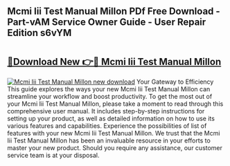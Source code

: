 ## Mcmi Iii Test Manual Millon PDf Free Download - Part-vAM Service Owner Guide - User Repair Edition s6vYM

# <h2><a href="http://bc76876.oget.top/?id=Mcmi+Iii+Test+Manual+Millon">🔗Download New 👉🔴 Mcmi Iii Test Manual Millon</a></h2>

[![Mcmi Iii Test Manual Millon new download](https://i.imgur.com/5g1atiW.png)](http://bc76876.oget.top/?id=Mcmi+Iii+Test+Manual+Millon)
Your Gateway to Efficiency This guide explores the ways your new Mcmi Iii Test Manual Millon can streamline your workflow and boost productivity. To get the most out of your Mcmi Iii Test Manual Millon, please take a moment to read through this comprehensive user manual. It includes step-by-step instructions for setting up your product, as well as detailed information on how to use its various features and capabilities. Experience the possibilities of list of features with your new Mcmi Iii Test Manual Millon. We trust that the Mcmi Iii Test Manual Millon has been an invaluable resource in your efforts to master your new product. Should you require any assistance, our customer service team is at your disposal.
